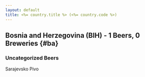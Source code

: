 ```yaml
---
layout: default
title: <%= country.title %> (<%= country.code %>)
---
```


## Bosnia and Herzegovina (BIH) - 1 Beers, 0 Breweries {#ba}



### Uncategorized Beers

Sarajevsko Pivo  



 
